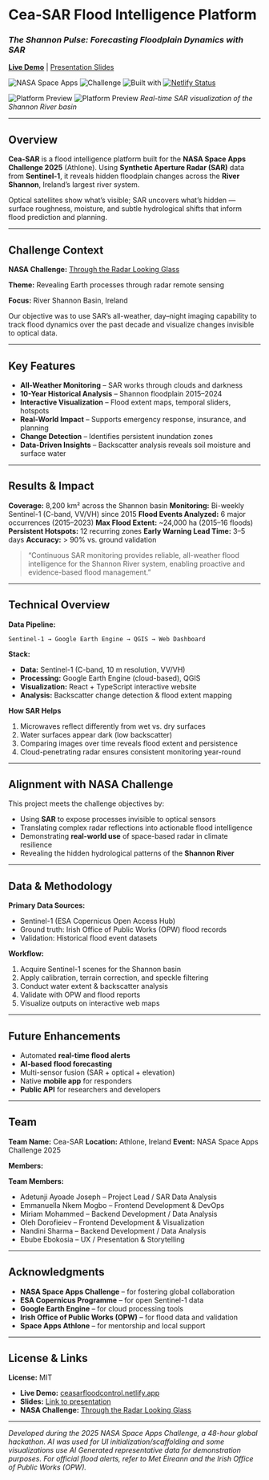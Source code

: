 # Cea-SAR Flood Intelligence Platform

### *The Shannon Pulse: Forecasting Floodplain Dynamics with SAR*

[**Live Demo**](https://ceasarfloodcontrol.netlify.app) | [Presentation Slides](#)

![NASA Space Apps](https://img.shields.io/badge/NASA-Space%20Apps%202025-blue)
![Challenge](https://img.shields.io/badge/Challenge-Radar%20Looking%20Glass-orange)
![Built with](https://img.shields.io/badge/Built%20with-SAR%20%2B%20GEE-green)
[![Netlify Status](https://api.netlify.com/api/v1/badges/5936a957-ab9a-4444-874c-b6ae354ffab7/deploy-status)](https://app.netlify.com/projects/ceasarfloodcontrol/deploys)

![Platform Preview](webDemo1.gif)
![Platform Preview](webDemo2.gif)
*Real-time SAR visualization of the Shannon River basin*

---

## Overview

**Cea-SAR** is a flood intelligence platform built for the **NASA Space Apps Challenge 2025** (Athlone).
Using **Synthetic Aperture Radar (SAR)** data from **Sentinel-1**, it reveals hidden floodplain changes across the **River Shannon**, Ireland’s largest river system.

Optical satellites show what’s visible; SAR uncovers what’s hidden — surface roughness, moisture, and subtle hydrological shifts that inform flood prediction and planning.

---

## Challenge Context

**NASA Challenge:** [Through the Radar Looking Glass](https://www.spaceappschallenge.org/2025/challenges/through-the-radar-looking-glass-revealing-earth-processes-with-sar/)

**Theme:** Revealing Earth processes through radar remote sensing

**Focus:** River Shannon Basin, Ireland

Our objective was to use SAR’s all-weather, day–night imaging capability to track flood dynamics over the past decade and visualize changes invisible to optical data.

---

## Key Features

* **All-Weather Monitoring** – SAR works through clouds and darkness
* **10-Year Historical Analysis** – Shannon floodplain 2015–2024
* **Interactive Visualization** – Flood extent maps, temporal sliders, hotspots
* **Real-World Impact** – Supports emergency response, insurance, and planning
* **Change Detection** – Identifies persistent inundation zones
* **Data-Driven Insights** – Backscatter analysis reveals soil moisture and surface water

---

## Results & Impact

**Coverage:** 8,200 km² across the Shannon basin
**Monitoring:** Bi-weekly Sentinel-1 (C-band, VV/VH) since 2015
**Flood Events Analyzed:** 6 major occurrences (2015–2023)
**Max Flood Extent:** ~24,000 ha (2015–16 floods)
**Persistent Hotspots:** 12 recurring zones
**Early Warning Lead Time:** 3–5 days
**Accuracy:** > 90% vs. ground validation

> “Continuous SAR monitoring provides reliable, all-weather flood intelligence for the Shannon River system, enabling proactive and evidence-based flood management.”

---

## Technical Overview

**Data Pipeline:**

```
Sentinel-1 → Google Earth Engine → QGIS → Web Dashboard
```

**Stack:**

* **Data:** Sentinel-1 (C-band, 10 m resolution, VV/VH)
* **Processing:** Google Earth Engine (cloud-based), QGIS
* **Visualization:** React + TypeScript interactive website
* **Analysis:** Backscatter change detection & flood extent mapping

**How SAR Helps**

1. Microwaves reflect differently from wet vs. dry surfaces
2. Water surfaces appear dark (low backscatter)
3. Comparing images over time reveals flood extent and persistence
4. Cloud-penetrating radar ensures consistent monitoring year-round

---

## Alignment with NASA Challenge

This project meets the challenge objectives by:

* Using **SAR** to expose processes invisible to optical sensors
* Translating complex radar reflections into actionable flood intelligence
* Demonstrating **real-world use** of space-based radar in climate resilience
* Revealing the hidden hydrological patterns of the **Shannon River**

---

## Data & Methodology

**Primary Data Sources:**

* Sentinel-1 (ESA Copernicus Open Access Hub)
* Ground truth: Irish Office of Public Works (OPW) flood records
* Validation: Historical flood event datasets

**Workflow:**

1. Acquire Sentinel-1 scenes for the Shannon basin
2. Apply calibration, terrain correction, and speckle filtering
3. Conduct water extent & backscatter analysis
4. Validate with OPW and flood reports
5. Visualize outputs on interactive web maps

---

## Future Enhancements

* Automated **real-time flood alerts**
* **AI-based flood forecasting**
* Multi-sensor fusion (SAR + optical + elevation)
* Native **mobile app** for responders
* **Public API** for researchers and developers

---

## Team

**Team Name:** Cea-SAR
**Location:** Athlone, Ireland
**Event:** NASA Space Apps Challenge 2025

**Members:**

**Team Members:**
- Adetunji Ayoade Joseph – Project Lead / SAR Data Analysis 
- Emmanuella Nkem Mogbo – Frontend Development & DevOps  
- Miriam Mohammed – Backend Development / Data Analysis  
- Oleh Dorofieiev – Frontend Development & Visualization  
- Nandini Sharma – Backend Development / Data Analysis    
- Ebube Ebokosia – UX / Presentation & Storytelling


---

## Acknowledgments

* **NASA Space Apps Challenge** – for fostering global collaboration
* **ESA Copernicus Programme** – for open Sentinel-1 data
* **Google Earth Engine** – for cloud processing tools
* **Irish Office of Public Works (OPW)** – for flood data and validation
* **Space Apps Athlone** – for mentorship and local support

---

## License & Links

**License:** MIT

* **Live Demo:** [ceasarfloodcontrol.netlify.app](https://ceasarfloodcontrol.netlify.app)
* **Slides:** [Link to presentation](https://docs.google.com/presentation/d/14d9Ots0QDqjlhvr0dT1BmZhV0mvd5bDI/edit?usp=drive_link&ouid=105400134222966212498&rtpof=true&sd=true)
* **NASA Challenge:** [Through the Radar Looking Glass](https://www.spaceappschallenge.org/)

---

*Developed during the 2025 NASA Space Apps Challenge, a 48-hour global hackathon. AI was used for UI initialization/scaffolding and some visualizations use AI Generated representative data for demonstration purposes. For official flood alerts, refer to Met Éireann and the Irish Office of Public Works (OPW).*


